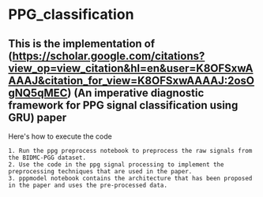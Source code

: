 # PPG_classification

## This is the implementation of (https://scholar.google.com/citations?view_op=view_citation&hl=en&user=K8OFSxwAAAAJ&citation_for_view=K8OFSxwAAAAJ:2osOgNQ5qMEC) (An imperative diagnostic framework for PPG signal classification using GRU) paper

Here's how to execute the code 
```
1. Run the ppg preprocess notebook to preprocess the raw signals from the BIDMC-PGG dataset.
2. Use the code in the ppg signal processing to implement the preprocessing techniques that are used in the paper.
3. pppmodel notebook contains the architecture that has been proposed in the paper and uses the pre-processed data. 
```
